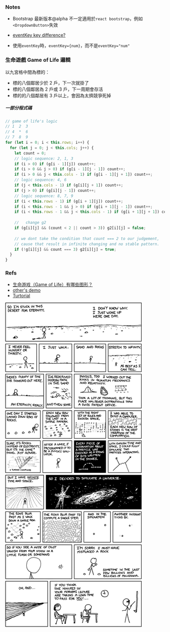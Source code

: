 ### Notes

* Bootstrap 最新版本@alpha 不一定適用於`react bootstrap`，例如`<DropdownButton>`失效

* [eventKey key difference?](https://github.com/react-bootstrap/react-bootstrap/issues/432)

* 使用`eventKey`時，`eventKey={num}`，而不是`eventKey="num"`

### 生命遊戲 Game of Life 邏輯

以九宮格中間為標的：

* 標的八個鄰居少於 2 戶，下一次就掛了
* 標的八個鄰居為 2 戶或 3 戶，下一周期會存活
* 標的的八個鄰居有 3 戶以上，會因為太擠競爭死掉

##### 一部分程式碼

```js
// game of life's logic
// 1  2  3
// 4  *  6
// 7  8  9
for (let i = 0; i < this.rows; i++) {
  for (let j = 0; j < this.cols; j++) {
    let count = 0;
    // logic sequence: 2, 1, 3
    if (i > 0) if (g[i - 1][j]) count++;
    if (i > 0 && j > 0) if (g[i - 1][j - 1]) count++;
    if (i > 0 && j < this.cols - 1) if (g[i - 1][j + 1]) count++;
    // logic sequence: 4, 6
    if (j < this.cols - 1) if (g[i][j + 1]) count++;
    if (j > 0) if (g[i][j - 1]) count++;
    // logic sequence: 8, 7, 9
    if (i < this.rows - 1) if (g[i + 1][j]) count++;
    if (i < this.rows - 1 && j > 0) if (g[i + 1][j - 1]) count++;
    if (i < this.rows - 1 && j < this.cols - 1) if (g[i + 1][j + 1]) count++;

    //   change g2
    if (g[i][j] && (count < 2 || count > 3)) g2[i][j] = false;

    // we dont take the condition that count === 2 to our judgement,
    // cause that result in infinite changing and no stable pattern.
    if (!g[i][j] && count === 3) g2[i][j] = true;
  }
}
```

### Refs

* [生命游戏（Game of Life）有哪些图形？](https://www.zhihu.com/question/30782166)
* [other's demo](http://mingplusplus.com/game-of-life/)
* [Turtorial](https://www.youtube.com/watch?v=PM0_Er3SvFQ)

![Png](https://github.com/Jiaaa1014/GameofLife-React/blob/master/public/a_bunch_of_rocks.png)
